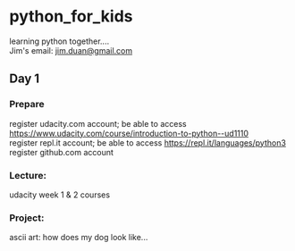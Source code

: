 # python_for_kids
learning python together....\
Jim's email: jim.duan@gmail.com 

## Day 1 
### Prepare
register udacity.com account; be able to access https://www.udacity.com/course/introduction-to-python--ud1110 \
register repl.it account; be able to access https://repl.it/languages/python3 \
register github.com account
### Lecture:
udacity week 1 & 2 courses 
### Project:
ascii art: how does my dog look like... 


